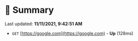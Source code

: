 # 📖 Summary
Last updated: **11/11/2021, 9:42:51 AM**

- `GET` [https://google.com](https://google.com) - **Up** (128ms)
